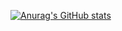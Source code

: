 [![Anurag's GitHub stats](https://github-readme-stats.vercel.app/api?username=Kwespo)](https://github.com/anuraghazra/github-readme-stats)
